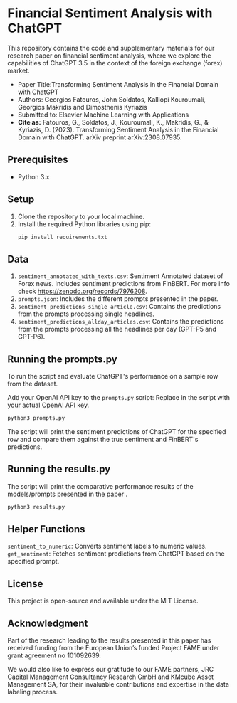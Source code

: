 # Financial Sentiment Analysis with ChatGPT
This repository contains the code and supplementary materials for our research paper on financial sentiment analysis, where we explore the capabilities of ChatGPT 3.5 in the context of the foreign exchange (forex) market.

- Paper Title:Transforming Sentiment Analysis in the Financial Domain with ChatGPT
- Authors: Georgios Fatouros, John Soldatos, Kalliopi Kouroumali, Georgios Makridis and Dimosthenis Kyriazis
- Submitted to: Elsevier Machine Learning with Applications
- **Cite as:** Fatouros, G., Soldatos, J., Kouroumali, K., Makridis, G., & Kyriazis, D. (2023). Transforming Sentiment Analysis in the Financial Domain with ChatGPT. arXiv preprint arXiv:2308.07935.
## Prerequisites

- Python 3.x

## Setup

1. Clone the repository to your local machine.
2. Install the required Python libraries using pip:
   ```bash
   pip install requirements.txt
   ```

## Data

1. `sentiment_annotated_with_texts.csv`: Sentiment Annotated dataset of Forex news. Includes sentiment predictions from FinBERT. For more info check https://zenodo.org/records/7976208.
2. `prompts.json`: Includes the different prompts presented in the paper.
3. `sentiment_predictions_single_article.csv`: Contains the predictions from the prompts processing single headlines.
4. `sentiment_predictions_allday_articles.csv`: Contains the predictions from the prompts processing all the headlines per day (GPT-P5 and GPT-P6).



## Running the prompts.py 

To run the script and evaluate ChatGPT's performance on a sample row from the dataset.

Add your OpenAI API key to the `prompts.py` script:
Replace <ADD YOUR API KEY> in the script with your actual OpenAI API key.


```bash
python3 prompts.py
```

The script will print the sentiment predictions of ChatGPT for the specified row and compare them against the true sentiment and FinBERT's predictions.


## Running the results.py 
The script will print the comparative performance results of the models/prompts presented in the paper .

```bash
python3 results.py
```

## Helper Functions
`sentiment_to_numeric`: Converts sentiment labels to numeric values.
`get_sentiment`: Fetches sentiment predictions from ChatGPT based on the specified prompt.


## License
This project is open-source and available under the MIT License.

## Acknowledgment
Part of the research leading to the results presented in this paper has received funding from the European Union’s funded Project FAME under grant agreement no 101092639.

We would also like to express our gratitude to our FAME partners, JRC Capital Management Consultancy Research GmbH and KMcube Asset Management SA, for their invaluable contributions and expertise in the data labeling process.
